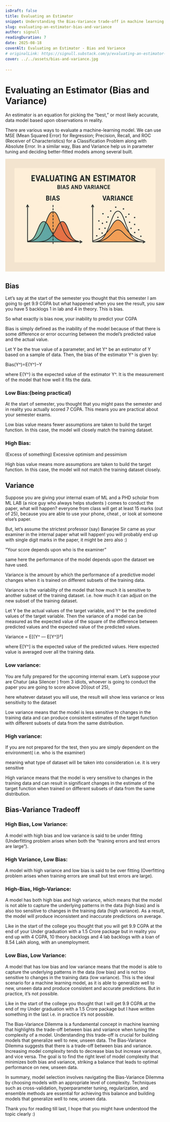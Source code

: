 ```yaml
---
isDraft: false
title: Evaluating an Estimator
snippet: Understanding the Bias-Variance trade-off in machine learning models.
slug: evaluating-an-estimator-bias-and-variance
author: signull
readingDuration: 7
date: 2025-08-18
coverAlt: Evaluating an Estimator - Bias and Variance
# originalLink: https://signull.substack.com/p/evaluating-an-estimator-bias-and-variance
cover: ../../assets/bias-and-variance.jpg

---
```


# Evaluating an Estimator (Bias and Variance)

An estimator is an equation for picking the “best,” or most likely accurate, data model based upon observations in reality.

There are various ways to evaluate a machine-learning model. We can use MSE (Mean Squared Error) for Regression; Precision, Recall, and ROC (Receiver of Characteristics) for a Classification Problem along with Absolute Error. In a similar way, Bias and Variance help us in parameter tuning and deciding better-fitted models among several built.

![Evaluating an Estimator - Bias and Variance](../../assets/bias-and-variance.jpg)

## Bias
Let’s say at the start of the semester you thought that this semester I am going to get 9.9 CGPA but what happened when you see the result, you saw you have 5 backlogs 1 in lab and 4 in theory. This is bias.

So what exactly is bias now, your inability to predict your CGPA

Bias is simply defined as the inability of the model because of that there is some difference or error occurring between the model’s predicted value and the actual value.

Let Y be the true value of a parameter, and let Y^ be an estimator of Y based on a sample of data. Then, the bias of the estimator Y^ is given by:

Bias(Y^)=E(Y^)−Y

where E(Y^) is the expected value of the estimator Y^. It is the measurement of the model that how well it fits the data.

### Low Bias:(being practical)

At the start of semester, you thought that you might pass the semester and in reality you actually scored 7 CGPA. This means you are practical about your semester exams.

Low bias value means fewer assumptions are taken to build the target function. In this case, the model will closely match the training dataset.

### High Bias:

(Excess of something) Excessive optimism and pessimism

High bias value means more assumptions are taken to build the target function. In this case, the model will not match the training dataset closely.

## Variance
Suppose you are giving your internal exam of ML and a PHD scholar from ML LAB (a nice guy who always helps students ) comes to conduct the paper, what will happen? everyone from class will get at least 15 marks (out of 25), because you are able to use your phone, cheat , or look at someone else’s paper.

But, let’s assume the strictest professor (say) Banarjee Sir came as your examiner in the internal paper what will happen! you will probably end up with single digit marks in the paper, it might be zero also :)

“Your score depends upon who is the examiner”

same here the performance of the model depends upon the dataset we have used.

Variance is the amount by which the performance of a predictive model changes when it is trained on different subsets of the training data.

Variance is the variability of the model that how much it is sensitive to another subset of the training dataset. i.e. how much it can adjust on the new subset of the training dataset.

Let Y be the actual values of the target variable, and Y^ be the predicted values of the target variable. Then the variance of a model can be measured as the expected value of the square of the difference between predicted values and the expected value of the predicted values.

Variance = E[(Y^ — E[Y^])²]

where E[Y^] is the expected value of the predicted values. Here expected value is averaged over all the training data.

### Low variance:

You are fully prepared for the upcoming internal exam. Let’s suppose your are Chatur (aka Silencer ) from 3 idiots, whoever is going to conduct the paper you are going to score above 20(out of 25),

here whatever dataset you will use, the result will show less variance or less sensitivity to the dataset

Low variance means that the model is less sensitive to changes in the training data and can produce consistent estimates of the target function with different subsets of data from the same distribution.

### High variance:

If you are not prepared for the test, then you are simply dependent on the environment( i.e. who is the examiner)

meaning what type of dataset will be taken into consideration i.e. it is very sensitive

High variance means that the model is very sensitive to changes in the training data and can result in significant changes in the estimate of the target function when trained on different subsets of data from the same distribution.

## Bias-Variance Tradeoff
### High Bias, Low Variance: 
A model with high bias and low variance is said to be under fitting (Underfitting problem arises when both the “training errors and test errors are large”).

### High Variance, Low Bias: 
A model with high variance and low bias is said to be over fitting (Overfitting problem arises when training errors are small but test errors are large).

### High-Bias, High-Variance: 
A model has both high bias and high variance, which means that the model is not able to capture the underlying patterns in the data (high bias) and is also too sensitive to changes in the training data (high variance). As a result, the model will produce inconsistent and inaccurate predictions on average.

Like in the start of the college you thought that you will get 9.9 CGPA at the end of your Under graduation with a 1.5 Crore package but in reality you end up with 4 CGPA, 10 theory backlogs and 4 lab backlogs with a loan of 8.54 Lakh along, with an unemployment.

### Low Bias, Low Variance: 
A model that has low bias and low variance means that the model is able to capture the underlying patterns in the data (low bias) and is not too sensitive to changes in the training data (low variance). This is the ideal scenario for a machine learning model, as it is able to generalize well to new, unseen data and produce consistent and accurate predictions. But in practice, it’s not possible.

Like in the start of the college you thought that I will get 9.9 CGPA at the end of my Under graduation with a 1.5 Crore package but I have written something in the last i.e. in practice it’s not possible.

The Bias-Variance Dilemma is a fundamental concept in machine learning that highlights the trade-off between bias and variance when tuning the complexity of a model. Understanding this trade-off is crucial for building models that generalize well to new, unseen data. The Bias-Variance Dilemma suggests that there is a trade-off between bias and variance. Increasing model complexity tends to decrease bias but increase variance, and vice versa. The goal is to find the right level of model complexity that minimizes both bias and variance, striking a balance that leads to optimal performance on new, unseen data.

In summary, model selection involves navigating the Bias-Variance Dilemma by choosing models with an appropriate level of complexity. Techniques such as cross-validation, hyperparameter tuning, regularization, and ensemble methods are essential for achieving this balance and building models that generalize well to new, unseen data.

Thank you for reading till last, I hope that you might have understood the topic clearly :)

